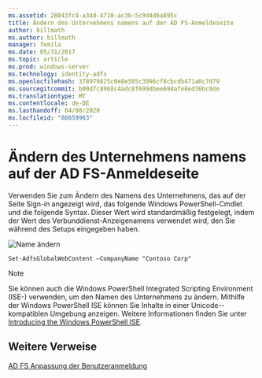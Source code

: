 ```yaml
---
ms.assetid: 28043fc4-a34d-4710-ac3b-5c9d4d6a895c
title: Ändern des Unternehmens namens auf der AD FS-Anmeldeseite
author: billmath
ms.author: billmath
manager: femila
ms.date: 05/31/2017
ms.topic: article
ms.prod: windows-server
ms.technology: identity-adfs
ms.openlocfilehash: 378979825c0e8e505c3996cf8cbcdb471a0c7d79
ms.sourcegitcommit: b00d7c8968c4adc8f699dbee694afe6ed36bc9de
ms.translationtype: MT
ms.contentlocale: de-DE
ms.lasthandoff: 04/08/2020
ms.locfileid: "80859963"
---
```

# <a name="change-the-company-name-on-the-ad-fs-sign-in-page"></a>Ändern des Unternehmens namens auf der AD FS-Anmeldeseite
 
Verwenden Sie zum Ändern des Namens des Unternehmens, das auf der Seite Sign\-in angezeigt wird, das folgende Windows PowerShell-Cmdlet und die folgende Syntax. Dieser Wert wird standardmäßig festgelegt, indem der Wert des Verbunddienst-Anzeigenamens verwendet wird, den Sie während des Setups eingegeben haben.  

![Name ändern](media/AD-FS-user-sign-in-customization/ADFS_Blue_Custom1.png)
  
  
    Set-AdfsGlobalWebContent –CompanyName "Contoso Corp"  
 
  
> [!NOTE]  
> Sie können auch die Windows PowerShell Integrated Scripting Environment \(ISE-\) verwenden, um den Namen des Unternehmens zu ändern. Mithilfe der Windows PowerShell ISE können Sie Inhalte in einer Unicode-\-kompatiblen Umgebung anzeigen. Weitere Informationen finden Sie unter [Introducing the Windows PowerShell ISE](https://technet.microsoft.com/library/dd315244.aspx).  

## <a name="additional-references"></a>Weitere Verweise 
[AD FS Anpassung der Benutzeranmeldung](AD-FS-user-sign-in-customization.md)  
  
